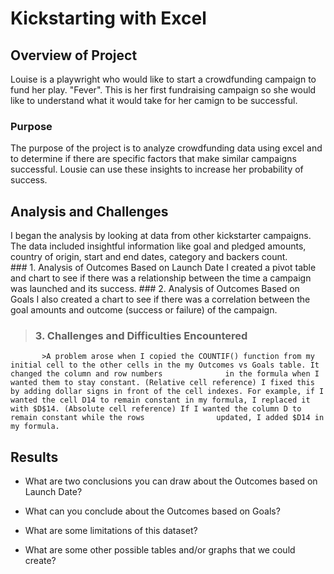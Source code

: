 # Kickstarting with Excel

## Overview of Project
Louise is a playwright who would like to start a crowdfunding campaign to fund her play. "Fever". This is her first fundraising campaign so she would like to understand what it would take for her camign to be successful.

### Purpose
The purpose of the project is to analyze crowdfunding data using excel and to determine if there are specific factors that make similar campaigns successful. Lousie can use these insights to increase her probability of success.

## Analysis and Challenges
I began the analysis by looking at data from other kickstarter campaigns. The data included insightful information like goal and pledged amounts, country of origin, start and end dates, category and backers count.                     
    ### 1. Analysis of Outcomes Based on Launch Date
           I created a pivot table and chart to see if there was a relationship between the time a campaign was launched and its success. 
    ### 2. Analysis of Outcomes Based on Goals
           I also created a chart to see if there was a correlation between the goal amounts and outcome (success or failure) of the campaign.
   >### 3. Challenges and Difficulties Encountered 
           >A problem arose when I copied the COUNTIF() function from my initial cell to the other cells in the my Outcomes vs Goals table. It changed the column and row numbers              in the formula when I wanted them to stay constant. (Relative cell reference) I fixed this by adding dollar signs in front of the cell indexes. For example, if I                  wanted the cell D14 to remain constant in my formula, I replaced it with $D$14. (Absolute cell reference) If I wanted the column D to remain constant while the rows                updated, I added $D14 in my formula.
## Results

- What are two conclusions you can draw about the Outcomes based on Launch Date?

- What can you conclude about the Outcomes based on Goals?

- What are some limitations of this dataset?

- What are some other possible tables and/or graphs that we could create?
